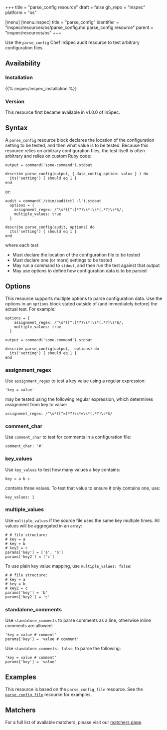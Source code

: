 +++
title = "parse_config resource"
draft = false
gh_repo = "inspec"
platform = "os"

[menu]
  [menu.inspec]
    title = "parse_config"
    identifier = "inspec/resources/os/parse_config.md parse_config resource"
    parent = "inspec/resources/os"
+++

Use the `parse_config` Chef InSpec audit resource to test arbitrary configuration files.

## Availability

### Installation

{{% inspec/inspec_installation %}}

### Version

This resource first became available in v1.0.0 of InSpec.

## Syntax

A `parse_config` resource block declares the location of the configuration setting to be tested, and then what value is to be tested. Because this resource relies on arbitrary configuration files, the test itself is often arbitrary and relies on custom Ruby code:

    output = command('some-command').stdout

    describe parse_config(output, { data_config_option: value } ) do
      its('setting') { should eq 1 }
    end

or:

    audit = command('/sbin/auditctl -l').stdout
      options = {
        assignment_regex: /^\s*([^:]*?)\s*:\s*(.*?)\s*$/,
        multiple_values: true
      }

    describe parse_config(audit, options) do
      its('setting') { should eq 1 }
    end

where each test

- Must declare the location of the configuration file to be tested
- Must declare one (or more) settings to be tested
- May run a command to `stdout`, and then run the test against that output
- May use options to define how configuration data is to be parsed

## Options

This resource supports multiple options to parse configuration data. Use the options in an `options` block stated outside of (and immediately before) the actual test. For example:

    options = {
        assignment_regex: /^\s*([^:]*?)\s*:\s*(.*?)\s*$/,
        multiple_values: true
      }

    output = command('some-command').stdout

    describe parse_config(output,  options) do
      its('setting') { should eq 1 }
    end

### assignment_regex

Use `assignment_regex` to test a key value using a regular expression:

    'key = value'

may be tested using the following regular expression, which determines assignment from key to value:

    assignment_regex: /^\s*([^=]*?)\s*=\s*(.*?)\s*$/

### comment_char

Use `comment_char` to test for comments in a configuration file:

    comment_char: '#'

### key_values

Use `key_values` to test how many values a key contains:

    key = a b c

contains three values. To test that value to ensure it only contains one, use:

    key_values: 1

### multiple_values

Use `multiple_values` if the source file uses the same key multiple times. All values will be aggregated in an array:

    # # file structure:
    # key = a
    # key = b
    # key2 = c
    params['key'] = ['a', 'b']
    params['key2'] = ['c']

To use plain key value mapping, use `multiple_values: false`:

    # # file structure:
    # key = a
    # key = b
    # key2 = c
    params['key'] = 'b'
    params['key2'] = 'c'

### standalone_comments

Use `standalone_comments` to parse comments as a line, otherwise inline comments are allowed:

    'key = value # comment'
    params['key'] = 'value # comment'

Use `standalone_comments: false`, to parse the following:

    'key = value # comment'
    params['key'] = 'value'


## Examples

This resource is based on the `parse_config_file` resource. See the [`parse_config_file`](/inspec/resources/parse_config_file) resource for examples.

## Matchers

For a full list of available matchers, please visit our [matchers page](/inspec/matchers/).

